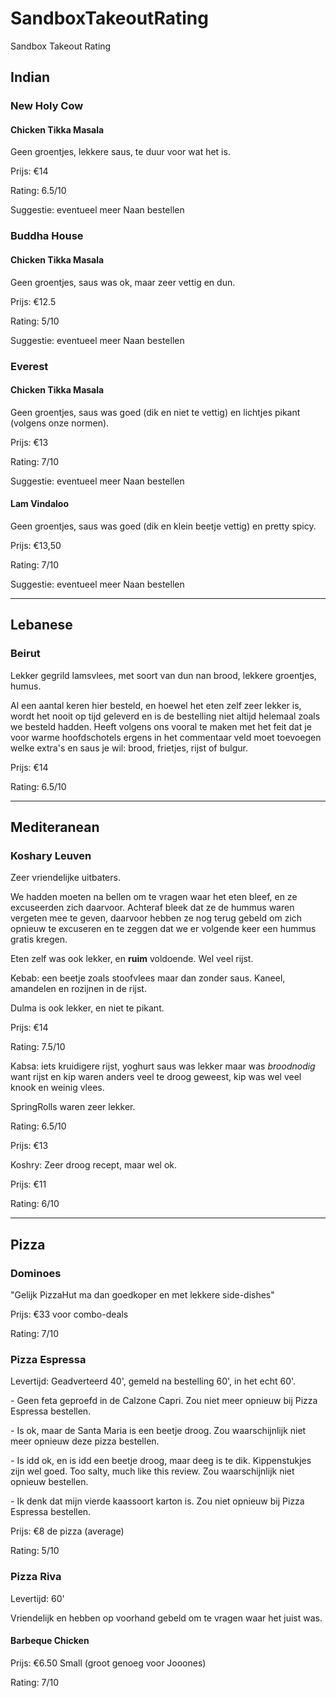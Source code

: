 # SandboxTakeoutRating
Sandbox Takeout Rating

## Indian
### New Holy Cow
#### Chicken Tikka Masala
Geen groentjes, lekkere saus, te duur voor wat het is.

Prijs: €14

Rating: 6.5/10

Suggestie: eventueel meer Naan bestellen

### Buddha House
#### Chicken Tikka Masala
Geen groentjes, saus was ok, maar zeer vettig en dun.

Prijs: €12.5

Rating: 5/10

Suggestie: eventueel meer Naan bestellen

### Everest
#### Chicken Tikka Masala
Geen groentjes, saus was goed (dik en niet te vettig) en lichtjes pikant (volgens onze normen).

Prijs: €13

Rating: 7/10

Suggestie: eventueel meer Naan bestellen

#### Lam Vindaloo
Geen groentjes, saus was goed (dik en klein beetje vettig) en pretty spicy.

Prijs: €13,50

Rating: 7/10

Suggestie: eventueel meer Naan bestellen

---

## Lebanese
### Beirut

Lekker gegrild lamsvlees, met soort van dun nan brood, lekkere groentjes, humus.

Al een aantal keren hier besteld, en hoewel het eten zelf zeer lekker is, wordt het nooit op tijd geleverd en is de bestelling niet altijd helemaal zoals we besteld hadden. Heeft volgens ons vooral te maken met het feit dat je voor warme hoofdschotels ergens in het commentaar veld moet toevoegen welke extra's en saus je wil: brood, frietjes, rijst of bulgur.

Prijs: €14

Rating: 6.5/10

---

## Mediteranean
### Koshary Leuven

Zeer vriendelijke uitbaters.

We hadden moeten na bellen om te vragen waar het eten bleef, en ze excuseerden zich daarvoor. Achteraf bleek dat ze de hummus waren vergeten mee te geven, daarvoor hebben ze nog terug gebeld om zich opnieuw te excuseren en te zeggen dat we er volgende keer een hummus gratis kregen.

Eten zelf was ook lekker, en **ruim** voldoende. Wel veel rijst.

Kebab: een beetje zoals stoofvlees maar dan zonder saus. Kaneel, amandelen en rozijnen in de rijst.

Dulma is ook lekker, en niet te pikant.

Prijs: €14

Rating: 7.5/10

Kabsa: iets kruidigere rijst, yoghurt saus was lekker maar was _broodnodig_ want rijst en kip waren anders veel te droog geweest, kip was wel veel knook en weinig vlees.

SpringRolls waren zeer lekker.

Rating: 6.5/10

Prijs: €13

Koshry: Zeer droog recept, maar wel ok.

Prijs: €11

Rating: 6/10

---

## Pizza
### Dominoes

"Gelijk PizzaHut ma dan goedkoper en met lekkere side-dishes"

Prijs: €33 voor combo-deals

Rating: 7/10

### Pizza Espressa

Levertijd: Geadverteerd 40', gemeld na bestelling 60', in het echt 60'.

*-* Geen feta geproefd in de Calzone Capri. Zou niet meer opnieuw bij Pizza Espressa bestellen.

*-* Is ok, maar de Santa Maria is een beetje droog. Zou waarschijnlijk niet meer opnieuw deze pizza bestellen.

*-* Is idd ok, en is idd een beetje droog, maar deeg is te dik. Kippenstukjes zijn wel goed. Too salty, much like this review. Zou waarschijnlijk niet opnieuw bestellen.

*-* Ik denk dat mijn vierde kaassoort karton is. Zou niet opnieuw bij Pizza Espressa bestellen.

Prijs: €8 de pizza (average)

Rating: 5/10

### Pizza Riva

Levertijd: 60'

Vriendelijk en hebben op voorhand gebeld om te vragen waar het juist was.

#### Barbeque Chicken

Prijs: €6.50 Small (groot genoeg voor Jooones)

Rating: 7/10
